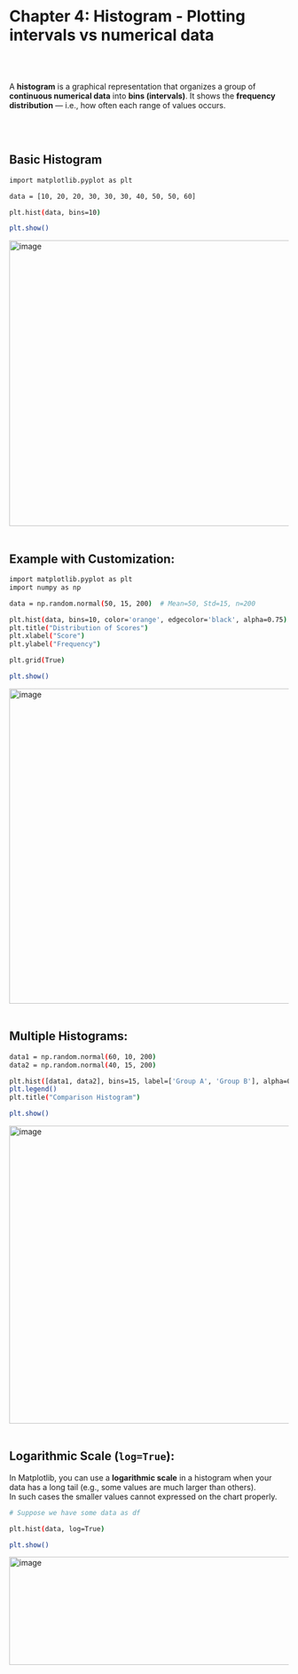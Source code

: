 #
# Chapter 4: Histogram - Plotting intervals vs numerical data

<br>
<br>

A **histogram** is a graphical representation that organizes a group of **continuous numerical data** into **bins (intervals)**. It shows the **frequency distribution** — i.e., how often each range of values occurs.

<br>
<br>

## Basic Histogram
```bash
import matplotlib.pyplot as plt

data = [10, 20, 20, 30, 30, 30, 40, 50, 50, 60]

plt.hist(data, bins=10)

plt.show()
```
<img width="1457" height="515" alt="image" src="https://github.com/user-attachments/assets/7d9a64b1-fa72-4763-8402-efa3628682aa" />

<br>
<br>

## Example with Customization:
```bash
import matplotlib.pyplot as plt
import numpy as np

data = np.random.normal(50, 15, 200)  # Mean=50, Std=15, n=200

plt.hist(data, bins=10, color='orange', edgecolor='black', alpha=0.75)
plt.title("Distribution of Scores")
plt.xlabel("Score")
plt.ylabel("Frequency")

plt.grid(True)

plt.show()
```
<img width="1457" height="568" alt="image" src="https://github.com/user-attachments/assets/253e5df1-e242-4e73-a4b9-54d98b469e87" />


<br>
<br>

## Multiple Histograms:
```bash
data1 = np.random.normal(60, 10, 200)
data2 = np.random.normal(40, 15, 200)

plt.hist([data1, data2], bins=15, label=['Group A', 'Group B'], alpha=0.6)
plt.legend()
plt.title("Comparison Histogram")

plt.show()
```
<img width="1448" height="537" alt="image" src="https://github.com/user-attachments/assets/183e75f8-1d21-4bae-bb11-48b455a9b40d" />


<br>
<br>

## Logarithmic Scale (`log=True`):
In Matplotlib, you can use a **logarithmic scale** in a histogram when your data has a long tail (e.g., some values are much larger than others). 
<br> In such cases the smaller values cannot expressed on the chart properly.

```bash
# Suppose we have some data as df

plt.hist(data, log=True)

plt.show()
```
<img width="1121" height="195" alt="image" src="https://github.com/user-attachments/assets/7008a618-d1bf-4b2e-8721-fae20c5d59d8" />





